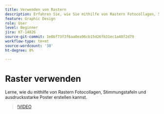 ```yaml
---
title: Verwenden von Rastern
description: Erfahren Sie, wie Sie mithilfe von Rastern Fotocollagen, Stimmungstafeln und beeindruckende Poster erstellen
feature: Graphic Design
role: User
level: Beginner
jira: KT-14826
source-git-commit: 1e0bf73f3f6aa0ea96cb15d26fb31ec1a48f2d79
workflow-type: tm+mt
source-wordcount: '38'
ht-degree: 0%

---
```


# Raster verwenden

Lerne, wie du mithilfe von Rastern Fotocollagen, Stimmungstafeln und ausdrucksstarke Poster erstellen kannst.

>[!VIDEO](https://video.tv.adobe.com/v/3426934?quality=12&learn=on&hidetitle=true)
